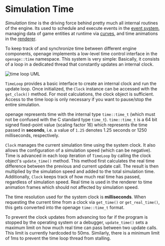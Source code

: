 # Simulation Time

*Simulation time* is the driving force behind pretty much all internal routines of the engine.
Its used to schedule and execute events in the [event system](/doc/code/event_system.md),
managing data of game entities at runtime via [curves](/doc/code/curves.md), and time
animations in the [renderer](/doc/code/renderer/level2.md).

To keep track of and synchronize time between different engine components, openage implements
a low-level time control interface in the `openage::time` namespace. This system is very simple:
Basically, it consists of a loop in a dedicated thread that constantly updates an internal clock.

![time loop UML](ASDF)

`TimeLoop` provides a basic interface to create an internal clock and run the update loop. Once
initialized, the `Clock` instance can be accessed with the `get_clock()` method. For most calculations,
the clock object is sufficient. Access to the time loop is only necessary if you want to
pause/stop the entire simulation.

openage represents time with the internal type `time::time_t` (which must not be confused with the C standard
type `time_t`). `time::time_t` is a 64 bit signed fixed-point value (scaling factor 16)
which represents the time passed in **seconds**, i.e. a value of `1.25` denotes 1.25 seconds or
1250 milliseconds, respectively.

`Clock` manages the current simulation time using the system clock. It also allows the configuration
of a simulation speed (which can be negative). Time is advanced in each
loop iteration of `TimeLoop` by calling the clock object's `update_time()` method. This method
first calculates the real time difference between the previous and current update call. The result
is then multiplied by the simulation speed and added to the total simulation time. Additionally, `Clock`
keeps track of how much real time has passed, regardless of simulation speed. Real time is used
in the renderer to time animation frames which should not affected by simulation speed.

The time resolution used for the system clock is **milliseconds**. When requesting the current time
from a clock via `get_time()` or `get_real_time()`, this gets converted into the openage `time::time_t`
format.

To prevent the clock updates from advancing too far if the program is stopped by the operating system
or a debugger, `update_time()` sets a maximum limit on how much real time can pass between two update
calls. This limit is currently hardcoded to 50ms. Similarly, there is a minimum limit of 1ms to
prevent the time loop thread from stalling.
